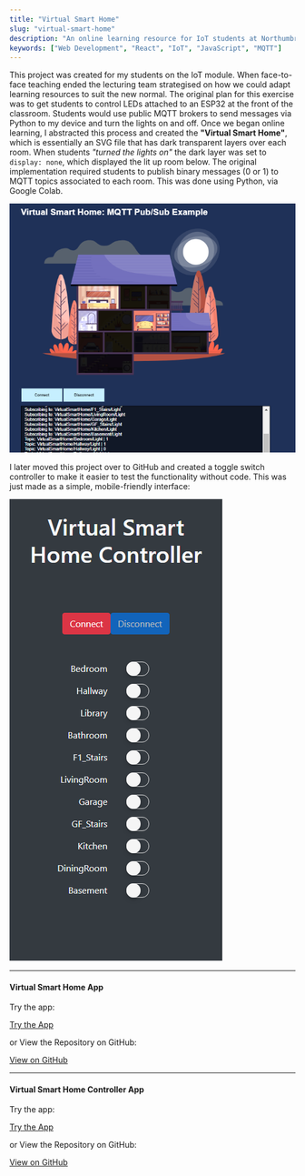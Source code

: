 ```yaml
---
title: "Virtual Smart Home"
slug: "virtual-smart-home"
description: "An online learning resource for IoT students at Northumbria University"
keywords: ["Web Development", "React", "IoT", "JavaScript", "MQTT"]
---
```


This project was created for my students on the IoT module. When face-to-face teaching ended the lecturing team strategised on how we could adapt learning resources to suit the new normal. The original plan for this exercise was to get students to control LEDs attached to an ESP32 at the front of the classroom. Students would use public MQTT brokers to send messages via Python to my device and turn the lights on and off. Once we began online learning, I abstracted this process and created the **"Virtual Smart Home"**, which is essentially an SVG file that has dark transparent layers over each room. When students _"turned the lights on"_ the dark layer was set to `display: none`, which displayed the lit up room below. The original implementation required students to publish binary messages (0 or 1) to MQTT topics associated to each room. This was done using Python, via Google Colab.

![screenshot](/project-images/virtual-smart-home/feature.png)

I later moved this project over to GitHub and created a toggle switch controller to make it easier to test the functionality without code. This was just made as a simple, mobile-friendly interface:

![screenshot](/project-images/virtual-smart-home/1.png)

---

#### Virtual Smart Home App

Try the app:

<a className="btn btn-dark" href="https://gcoulby.github.io/VirtualSmartHome/"  target="_blank" rel="noopener noreferrer"><i className="fa fa-globe"></i> Try the App</a>

or View the Repository on GitHub:

<a className="btn btn-dark" href="https://github.com/gcoulby/VirtualSmartHome"  target="_blank" rel="noopener noreferrer"><i className="fa fa-github"></i> View on GitHub</a>

---

#### Virtual Smart Home Controller App

Try the app:

<a className="btn btn-dark" href="https://gcoulby.github.io/VirtualSmartHomeController/"  target="_blank" rel="noopener noreferrer"><i className="fa fa-globe"></i> Try the App</a>

or View the Repository on GitHub:

<a className="btn btn-dark" href="https://github.com/gcoulby/VirtualSmartHomeController"  target="_blank" rel="noopener noreferrer"><i className="fa fa-github"></i> View on GitHub</a>
